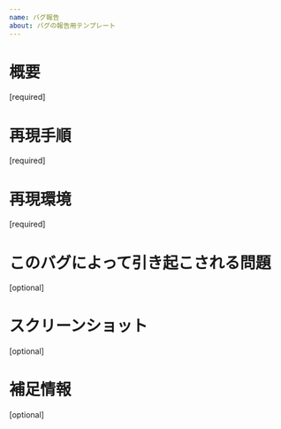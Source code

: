 ```yaml
---
name: バグ報告
about: バグの報告用テンプレート
---
```


# 概要

[required]

# 再現手順

[required]

# 再現環境

[required]

# このバグによって引き起こされる問題

[optional]

# スクリーンショット

[optional]

# 補足情報

[optional]
